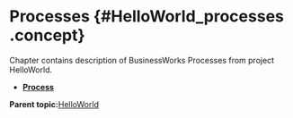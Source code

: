 # Processes {#HelloWorld_processes .concept}

Chapter contains description of BusinessWorks Processes from project HelloWorld.

-   **[Process](../../../projects/HelloWorld/Processes/helloworld/Process.bwp.md)**  


**Parent topic:**[HelloWorld](../../../projects/HelloWorld/HelloWorld.md)

